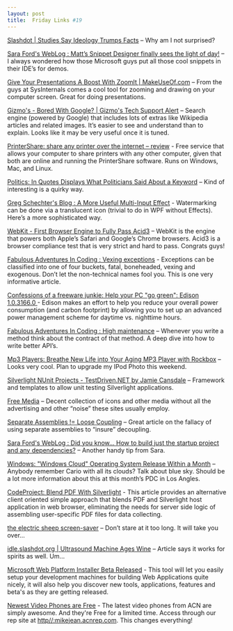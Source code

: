 ```yaml
---
layout: post
title:  Friday Links #19
---
```

[Slashdot | Studies Say Ideology Trumps Facts](http://science.slashdot.org/article.pl?sid=08/09/25/036232&from=rss) – Why am I not surprised?

[Sara Ford's WebLog : Matt’s Snippet Designer finally sees the light of day!](http://blogs.msdn.com/saraford/archive/2008/09/26/matt-s-snippet-designer-finally-sees-the-light-of-day.aspx) – I always wondered how those Microsoft guys put all those cool snippets in their IDE’s for demos.

[Give Your Presentations A Boost With ZoomIt | MakeUseOf.com](http://www.makeuseof.com/tag/give-your-presentations-a-boost-with-zoomit-windows-only/) – From the guys at SysInternals comes a cool tool for zooming and drawing on your computer screen. Great for doing presentations.

[Gizmo's - Bored With Google? | Gizmo's Tech Support Alert](http://www.techsupportalert.com/cdn/bored-google.htm) – Search engine (powered by Google) that includes lots of extras like Wikipedia articles and related images. It’s easier to see and understand than to explain. Looks like it may be very useful once it is tuned.

[PrinterShare: share any printer over the internet – review](http://www.freewaregenius.com/2008/09/26/printershare-share-printers-over-the-internet/) - Free service that allows your computer to share printers with any other computer, given that both are online and running the PrinterShare software. Runs on Windows, Mac, and Linux.

[Politics: In Quotes Displays What Politicians Said About a Keyword](http://lifehacker.com/5055388/in-quotes-displays-what-politicians-said-about-a-keyword) – Kind of interesting is a quirky way.

[Greg Schechter's Blog : A More Useful Multi-Input Effect](http://blogs.msdn.com/greg_schechter/archive/2008/09/27/a-more-useful-multi-input-effect.aspx) - Watermarking can be done via a translucent icon (trivial to do in WPF without Effects). Here’s a more sophisticated way.

[WebKit - First Browser Engine to Fully Pass Acid3](http://davidhayden.com/blog/dave/archive/2008/09/27/WebKitFirstBrowserEnginePassAcid3AppleSafariGoogleChrome.aspx) – WebKit is the engine that powers both Apple’s Safari and Google’s Chrome browsers. Acid3 is a browser compliance test that is very strict and hard to pass. Congrats guys!

[Fabulous Adventures In Coding : Vexing exceptions](http://blogs.msdn.com/ericlippert/archive/2008/09/10/vexing-exceptions.aspx) - Exceptions can be classified into one of four buckets, fatal, boneheaded, vexing and exogenous. Don’t let the non-technical names fool you. This is one very informative article.

[Confessions of a freeware junkie: Help your PC "go green": Edison 1.0.3166.0 ](http://thefreewarejunkie.com/2008/09/help-your-pc-go-green-edison-1031660.html)- Edison makes an effort to help you reduce your overall power consumption (and carbon footprint) by allowing you to set up an advanced power management scheme for daytime vs. nighttime hours.

[Fabulous Adventures In Coding : High maintenance](http://blogs.msdn.com/ericlippert/archive/2008/09/08/high-maintenance.aspx) – Whenever you write a method think about the contract of that method. A deep dive into how to write better API’s.

[Mp3 Players: Breathe New Life into Your Aging MP3 Player with Rockbox](http://lifehacker.com/5056370/breath-new-life-into-your-aging-mp3-player-with-rockbox) – Looks very cool. Plan to upgrade my IPod Photo this weekend.

[Silverlight NUnit Projects - TestDriven.NET by Jamie Cansdale](http://weblogs.asp.net/nunitaddin/archive/2008/05/01/silverlight-nunit-projects.aspx) – Framework and templates to allow unit testing Silverlight applications.

[Free Media](http://www.eecs.wsu.edu/%7Edjohnson/freeMedia/index.php) – Decent collection of icons and other media without all the advertising and other “noise” these sites usually employ.

[Separate Assemblies != Loose Coupling](http://codebetter.com/blogs/jeremy.miller/archive/2008/09/30/separate-assemblies-loose-coupling.aspx) – Great article on the fallacy of using separate assemblies to “insure” decoupling.

[Sara Ford's WebLog : Did you know… How to build just the startup project and any dependencies?](http://blogs.msdn.com/saraford/archive/2008/10/01/did-you-know-how-to-build-just-the-startup-project-and-any-dependencies-325.aspx) – Another handy tip from Sara.

[Windows: "Windows Cloud" Operating System Release Within a Month](http://lifehacker.com/5057714/windows-cloud-operating-system-release-within-a-month) – Anybody remember Cario with all its clouds? Talk about blue sky. Should be a lot more information about this at this month’s PDC in Los Angles.

[CodeProject: Blend PDF With Silverlight](http://www.codeproject.com/KB/silverlight/BlendPDFwithSilverlight.aspx) - This article provides an alternative client oriented simple approach that blends PDF and Silverlight host application in web browser, eliminating the needs for server side logic of assembling user-specific PDF files for data collecting.

[the electric sheep screen-saver](http://electricsheep.org/) – Don’t stare at it too long. It will take you over…

[idle.slashdot.org | Ultrasound Machine Ages Wine](http://idle.slashdot.org/article.pl?sid=08/10/01/2320248&from=rss) – Article says it works for spirits as well. Um…

[Microsoft Web Platform Installer Beta Released](http://blogs.iis.net/carlosag/archive/2008/10/02/microsoft-web-platform-installer-beta-released.aspx) - This tool will let you easily setup your development machines for building Web Applications quite nicely, it will also help you discover new tools, applications, features and beta's as they are getting released.

[Newest Video Phones are Free](http://myacn.com) - The latest video phones from ACN are simply awesome. And they're Free for a limited time. Access through our rep site at [http//:mikejean.acnrep.com](http://mikejean.acnrep.com). This changes everything!
